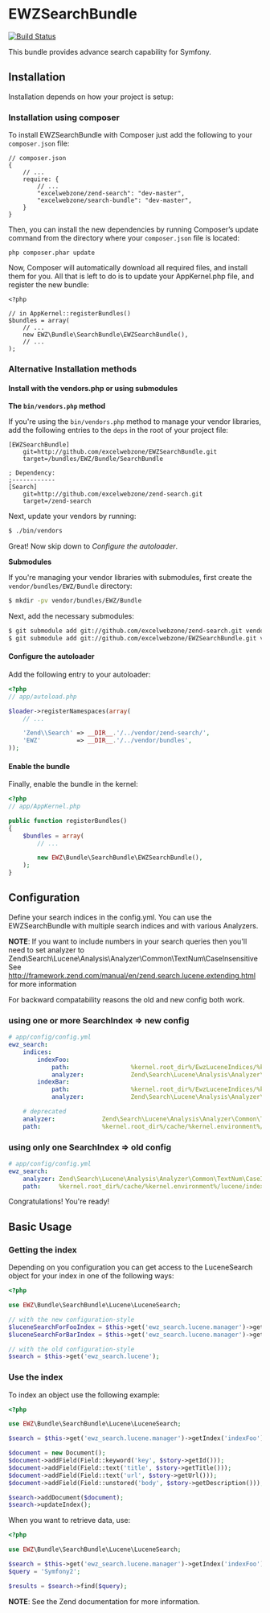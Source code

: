 EWZSearchBundle
=============

[![Build Status](https://api.travis-ci.org/excelwebzone/EWZSearchBundle.svg)](https://travis-ci.org/excelwebzone/EWZSearchBundle)

This bundle provides advance search capability for Symfony.

## Installation
Installation depends on how your project is setup:

### Installation using composer
To install EWZSearchBundle with Composer just add the following to your `composer.json` file:

```
// composer.json
{
    // ...
    require: {
        // ...
        "excelwebzone/zend-search": "dev-master",
        "excelwebzone/search-bundle": "dev-master",
    }
}
```
Then, you can install the new dependencies by running Composer’s update command from 
the directory where your `composer.json` file is located:

```
php composer.phar update
```
Now, Composer will automatically download all required files, and install them for you. 
All that is left to do is to update your AppKernel.php file, and register the new bundle:

```
<?php

// in AppKernel::registerBundles()
$bundles = array(
    // ...
   	new EWZ\Bundle\SearchBundle\EWZSearchBundle(),
    // ...
);
```

### Alternative Installation methods

#### Install with the vendors.php or using submodules

**The `bin/vendors.php` method**

If you're using the `bin/vendors.php` method to manage your vendor libraries,
add the following entries to the `deps` in the root of your project file:

```
[EWZSearchBundle]
    git=http://github.com/excelwebzone/EWZSearchBundle.git
    target=/bundles/EWZ/Bundle/SearchBundle

; Dependency:
;------------
[Search]
    git=http://github.com/excelwebzone/zend-search.git
    target=/zend-search

```

Next, update your vendors by running:

``` bash
$ ./bin/vendors
```

Great! Now skip down to *Configure the autoloader*.

**Submodules**

If you're managing your vendor libraries with submodules, first create the
`vendor/bundles/EWZ/Bundle` directory:

``` bash
$ mkdir -pv vendor/bundles/EWZ/Bundle
```

Next, add the necessary submodules:

``` bash
$ git submodule add git://github.com/excelwebzone/zend-search.git vendor/zend-search/Zend/Search
$ git submodule add git://github.com/excelwebzone/EWZSearchBundle.git vendor/bundles/EWZ/Bundle/SearchBundle
```

#### Configure the autoloader

Add the following entry to your autoloader:

``` php
<?php
// app/autoload.php

$loader->registerNamespaces(array(
    // ...

    'Zend\\Search' => __DIR__.'/../vendor/zend-search/',
    'EWZ'          => __DIR__.'/../vendor/bundles',
));
```

#### Enable the bundle

Finally, enable the bundle in the kernel:

``` php
<?php
// app/AppKernel.php

public function registerBundles()
{
    $bundles = array(
        // ...

        new EWZ\Bundle\SearchBundle\EWZSearchBundle(),
    );
}
```

## Configuration
Define your search indices in the config.yml. You can use the EWZSearchBundle with multiple search indices and with various Analyzers. 

**NOTE**: If you want to include numbers in your search queries then you'll need to set
analyzer to Zend\Search\Lucene\Analysis\Analyzer\Common\TextNum\CaseInsensitive
See http://framework.zend.com/manual/en/zend.search.lucene.extending.html for more information

For backward compatability reasons the old and new config both work.

### using one or more SearchIndex => new config

``` yaml
# app/config/config.yml
ewz_search:
    indices:
        indexFoo:
            path:                 %kernel.root_dir%/EwzLuceneIndices/%kernel.environment%/myIndexFoo
            analyzer:             Zend\Search\Lucene\Analysis\Analyzer\Common\Utf8\CaseInsensitive
        indexBar:
            path:                 %kernel.root_dir%/EwzLuceneIndices/%kernel.environment%/myIndexBar
            analyzer:             Zend\Search\Lucene\Analysis\Analyzer\Common\TextNum\CaseInsensitive

    # deprecated
    analyzer:             Zend\Search\Lucene\Analysis\Analyzer\Common\TextNum\CaseInsensitive
    path:                 %kernel.root_dir%/cache/%kernel.environment%/lucene/index
```

### using only one SearchIndex => old config

``` yaml
# app/config/config.yml
ewz_search:
    analyzer: Zend\Search\Lucene\Analysis\Analyzer\Common\TextNum\CaseInsensitive
    path:     %kernel.root_dir%/cache/%kernel.environment%/lucene/index
```

Congratulations! You're ready!

## Basic Usage

### Getting the index
Depending on you configuration you can get access to the LuceneSearch object for your index in one of the following ways:

``` php
<?php

use EWZ\Bundle\SearchBundle\Lucene\LuceneSearch;

// with the new configuration-style
$luceneSearchForFooIndex = $this->get('ewz_search.lucene.manager')->getIndex('indexFoo');
$luceneSearchForBarIndex = $this->get('ewz_search.lucene.manager')->getIndex('indexBar');

// with the old configuration-style
$search = $this->get('ewz_search.lucene');
```

### Use the index
To index an object use the following example:

``` php
<?php

use EWZ\Bundle\SearchBundle\Lucene\LuceneSearch;

$search = $this->get('ewz_search.lucene.manager')->getIndex('indexFoo');

$document = new Document();
$document->addField(Field::keyword('key', $story->getId()));
$document->addField(Field::text('title', $story->getTitle()));
$document->addField(Field::text('url', $story->getUrl()));
$document->addField(Field::unstored('body', $story->getDescription()));

$search->addDocument($document);
$search->updateIndex();
```

When you want to retrieve data, use:

``` php
<?php

use EWZ\Bundle\SearchBundle\Lucene\LuceneSearch;

$search = $this->get('ewz_search.lucene.manager')->getIndex('indexFoo');
$query = 'Symfony2';

$results = $search->find($query);
```

**NOTE**: See the Zend documentation for more information.
